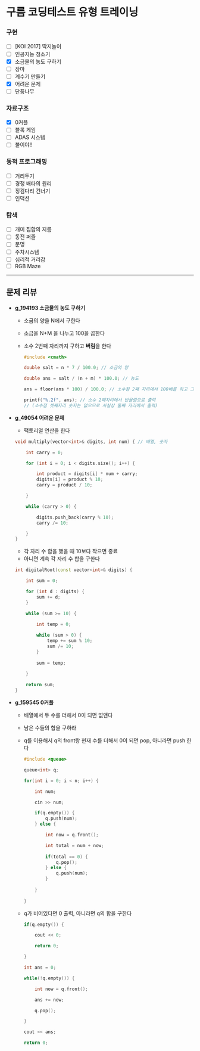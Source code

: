 # 구름 코딩테스트 유형 트레이닝

### 구현
- [ ] [KOI 2017] 딱지놀이
- [ ] 인공지능 청소기
- [X] 소금물의 농도 구하기
- [ ] 장마
- [ ] 계수기 만들기
- [X] 어려운 문제
- [ ] 단풍나무

### 자료구조
- [x] 0커플
- [ ] 블록 게임
- [ ] ADAS 시스템
- [ ] 불이야!!

### 동적 프로그래밍
- [ ] 거리두기
- [ ] 경쟁 배타의 원리
- [ ] 징검다리 건너기
- [ ] 인덕션

### 탐색
- [ ] 개미 집합의 지름
- [ ] 동전 퍼즐
- [ ] 문명
- [ ] 주차시스템
- [ ] 심리적 거리감
- [ ] RGB Maze
---

## 문제 리뷰

- **g_194193 소금물의 농도 구하기**
  - 소금의 양을 N에서 구한다
  - 소금을 N+M 을 나누고 100을 곱한다
  - 소수 2번째 자리까지 구하고 **버림**을 한다

    ```C++
    #include <cmath>

	double salt = n * 7 / 100.0; // 소금의 양

	double ans = salt / (n + m) * 100.0; // 농도

	ans = floor(ans * 100) / 100.0; // 소수점 2째 자리에서 100배를 하고 그 아래 숫자들을 버림

    printf("%.2f", ans); // 소수 2째자리에서 반올림으로 출력 
    // (소수점 셋째자리 숫자는 없으므로 사실상 둘째 자리에서 출력)
    ```

- **g_49054 어려운 문제**
  - 팩토리얼 연산을 한다

  ```C++
  void multiply(vector<int>& digits, int num) { // 배열, 숫자

      int carry = 0;

      for (int i = 0; i < digits.size(); i++) {

          int product = digits[i] * num + carry;
          digits[i] = product % 10;
          carry = product / 10;

      }

      while (carry > 0) {

          digits.push_back(carry % 10);
          carry /= 10;

      }
  }
  ```

  - 각 자리 수 합을 했을 때 10보다 작으면 종료
  - 아니면 계속 각 자리 수 합을 구한다

  ```C++
  int digitalRoot(const vector<int>& digits) {

      int sum = 0;

      for (int d : digits) {
          sum += d;
      }

      while (sum >= 10) {
          
          int temp = 0;

          while (sum > 0) {
              temp += sum % 10;
              sum /= 10;
          }
          
          sum = temp;
      
      }

      return sum;
  }
  ```

- **g_159545 0커플**
  - 배열에서 두 수를 더해서 0이 되면 없앤다
  - 남은 수들의 합을 구하라
  - q를 이용해서 q의 front랑 현재 수를 더해서 0이 되면 pop, 아니라면 push 한다

    ```C++
    #include <queue>

    queue<int> q;

    for(int i = 0; i < n; i++) {

        int num;

        cin >> num;

        if(q.empty()) {
            q.push(num);
        } else {

            int now = q.front();

            int total = num + now;
            
            if(total == 0) {
                q.pop();
            } else {
                q.push(num);
            }
            
        }
        
    }
    ```

  - q가 비어있다면 0 출력, 아니라면 q의 합을 구한다

    ```C++
    if(q.empty()) {

        cout << 0;

        return 0;

    }

    int ans = 0;

    while(!q.empty()) {

        int now = q.front();

        ans += now;

        q.pop();

    }

    cout << ans;
	
	return 0;
    ```